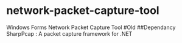 # network-packet-capture-tool
Windows Forms Network Packet Capture Tool #Old
##Dependancy
SharpPcap : A packet capture framework for .NET
